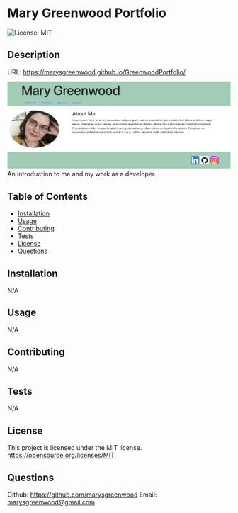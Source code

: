 # Mary Greenwood Portfolio

![License: MIT](https://img.shields.io/badge/License-MIT-yellow.svg)

## Description

URL: https://marysgreenwood.github.io/GreenwoodPortfolio/

![screenshot](./src/assets/Screenshot.png)
An introduction to me and my work as a developer.

## Table of Contents

- [Installation](#installation)
- [Usage](#usage)
- [Contributing](#contributing)
- [Tests](#tests)
- [License](#license)
- [Questions](#questions)

## Installation

N/A

## Usage

N/A

## Contributing

N/A

## Tests

N/A

## License

This project is licensed under the MIT license.
https://opensource.org/licenses/MIT

## Questions

Github: https://github.com/marysgreenwood
Email: marysgreenwood@gmail.com

